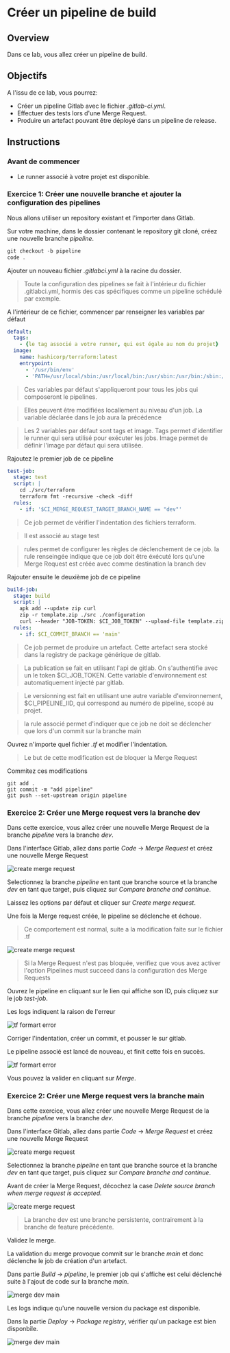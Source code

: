 # Créer un pipeline de build

## Overview

Dans ce lab, vous allez créer un pipeline de build.

## Objectifs


A l'issu de ce lab, vous pourrez:

-   Créer un pipeline Gitlab avec le fichier *.gitlab-ci.yml*.
-   Effectuer des tests lors d'une Merge Request.
-   Produire un artefact pouvant être déployé dans un pipeline de release.

## Instructions

### Avant de commencer

- Le runner associé à votre projet est disponible.

### Exercice 1: Créer une nouvelle branche et ajouter la configuration des pipelines

Nous allons utiliser un repository existant et l'importer dans Gitlab.

Sur votre machine, dans le dossier contenant le repository git cloné, créez une nouvelle branche *pipeline*.

```powershell
git checkout -b pipeline
code .
```

Ajouter un nouveau fichier *.gitlabci.yml* à la racine du dossier.

> Toute la configuration des pipelines se fait à l'intérieur du fichier .gitlabci.yml, hormis des cas spécifiques comme un pipeline schédulé par exemple.

A l'intérieur de ce fichier, commencer par renseigner les variables par défaut

```yaml
default:
  tags:
    - {le tag associé a votre runner, qui est égale au nom du projet}
  image:
    name: hashicorp/terraform:latest
    entrypoint:
      - '/usr/bin/env'
      - 'PATH=/usr/local/sbin:/usr/local/bin:/usr/sbin:/usr/bin:/sbin:/bin'
```

> Ces variables par défaut s'appliqueront pour tous les jobs qui composeront le pipelines.

> Elles peuvent être modifiées locallement au niveau d'un job. La variable déclarée dans le job aura la précédence

> Les 2 variables par défaut sont tags et image. Tags permet d'identifier le runner qui sera utilisé pour exécuter les jobs. Image permet de définir l'image par défaut qui sera utilisée.

Rajoutez le premier job de ce pipeline

```yaml
test-job:
  stage: test
  script: |
    cd ./src/terraform
    terraform fmt -recursive -check -diff
  rules:
    - if: '$CI_MERGE_REQUEST_TARGET_BRANCH_NAME == "dev"'
```

> Ce job permet de vérifier l'indentation des fichiers terraform.

> Il est associé au stage test

> rules permet de configurer les règles de déclenchement de ce job. la rule renseingée indique que ce job doit être éxécuté lors qu'une Merge Request est créée avec comme destination la branch dev

Rajouter ensuite le deuxième job de ce pipeline

```yaml
build-job:
  stage: build
  script: |
    apk add --update zip curl
    zip -r template.zip ./src ./configuration
    curl --header "JOB-TOKEN: $CI_JOB_TOKEN" --upload-file template.zip "${CI_API_V4_URL}/projects/${CI_PROJECT_ID}/packages/generic/template/1.0.${CI_PIPELINE_IID}/template.zip"
  rules:
    - if: $CI_COMMIT_BRANCH == 'main'
```

> Ce job permet de produire un artefact. Cette artefact sera stocké dans la registry de package générique de gitlab.

> La publication se fait en utilisant l'api de gitlab. On s'authentifie avec un le token $CI_JOB_TOKEN. Cette variable d'environnement est automatiquement injecté par gitlab.

> Le versionning est fait en utilisant une autre variable d'environnement, $CI_PIPELINE_IID, qui correspond au numéro de pipeline, scopé au projet.

> la rule associé permet d'indiquer que ce job ne doit se déclencher que lors d'un commit sur la branche main

Ouvrez n'importe quel fichier *.tf* et modifier l'indentation.

> Le but de cette modification est de bloquer la Merge Request

Commitez ces modifications

```
git add .
git commit -m "add pipeline"
git push --set-upstream origin pipeline
```

### Exercice 2: Créer une Merge request vers la branche dev

Dans cette exercice, vous allez créer une nouvelle Merge Request de la branche *pipeline* vers la branche *dev*.

Dans l'interface Gitlab, allez dans partie *Code* -> *Merge Request* et créez une nouvelle Merge Request

![create merge request](../assets/lab03_create_merge_request.png)

Selectionnez la branche *pipeline* en tant que branche source et la branche *dev* en tant que target, puis cliquez sur *Compare branche and continue*.

Laissez les options par défaut et cliquer sur *Create merge request*.

Une fois la Merge request créée, le pipeline se déclenche et échoue.

> Ce comportement est normal, suite a la modification faite sur le fichier .tf

![create merge request](../assets/lab03_failed_merge_request.png)

> Si la Merge Request n'est pas bloquée, verifiez que vous avez activer l'option Pipelines must succeed dans la configuration des Merge Requests

Ouvrez le pipeline en cliquant sur le lien qui affiche son ID, puis cliquez sur le job *test-job*.

Les logs indiquent la raison de l'erreur

![tf formart error](../assets/lab03_tf_error.png)

Corriger l'indentation, créer un commit, et pousser le sur gitlab.

Le pipeline associé est lancé de nouveau, et finit cette fois en succès.

![tf formart error](../assets/lab03_good_merge_request.png)

Vous pouvez la valider en cliquant sur *Merge*.

### Exercice 2: Créer une Merge request vers la branche main

Dans cette exercice, vous allez créer une nouvelle Merge Request de la branche *pipeline* vers la branche *dev*.

Dans l'interface Gitlab, allez dans partie *Code* -> *Merge Request* et créez une nouvelle Merge Request

![create merge request](../assets/lab03_create_merge_request.png)

Selectionnez la branche *pipeline* en tant que branche source et la branche *dev* en tant que target, puis cliquez sur *Compare branche and continue*.

Avant de créer la Merge Request, décochez la case *Delete source branch when merge request is accepted.*

![create merge request](../assets/lab03_faut_laisser_dev.png)

> La branche dev est une branche persistente, contrairement à la branche de feature précédente.

Validez le merge.

La validation du merge provoque commit sur le branche *main* et donc déclenche le job de création d'un artefact.

Dans partie *Build* -> *pipeline*, le premier job qui s'affiche est celui déclenché suite à l'ajout de code sur la branche *main*.

![merge dev main](../assets/lab03_merged_dev_main.png)

Les logs indique qu'une nouvelle version du package est disponible.

Dans la partie *Deploy* -> *Package registry*, vérifier qu'un package est bien disponbile.

![merge dev main](../assets/lab03_package.png)
